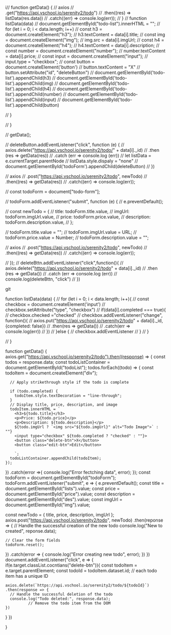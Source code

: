 i// function getData() {
//   axios
//     .get("https://api.vschool.io/serenity2/todo")
//     .then((res) => listData(res.data))
//     .catch((err) => console.log(err));
// }
// function listData(data)
// document.getElementById("todo-list").innerHTML = "";
//   for (let i = 0; i < data.length; i++) 
//     const h3 = document.createElement("h3");
//     h3.textContent = data[i].title;
//     const img = document.createElement("img");
//     img.src = data[i].imgUrl;
//     const h4 = document.createElement("h4");
//     h4.textContent = data[i].description;
//     const number = document.createElement("number");
//     number.textContent = data[i].price;
//     const input = document.createElement("input");
//     input.type = "checkbox";
//     const button = document.createElement('button')
//    button.textContent = "X"
//     button.setAttribute("id", "deleteButton")
//     document.getElementById('todo-list').appendChild(h3)
//   document.getElementById('todo-list').appendChild(img)
//   document.getElementById('todo-list').appendChild(h4)
//   document.getElementById('todo-list').appendChild(number)
//   document.getElementById('todo-list').appendChild(input)
//   document.getElementById('todo-list').appendChild(button)
   
//   }

      
  
// }


// getData();




// deleteButton.addEventListener("click", function (e) {
//  axios.delete("https://api.vschool.io/serenity2/todo/" + data[i]._id)
//   .then (res => getData(res))
//   .catch (err => console.log (err))
// let listData = e.currentTarget.parentNode
// listData.style.dispaly = "none"
// document.getElementById('todoForm').appendChild(deleteButton)
// })

//   axios
//     .post("https://api.vschool.io/serenity2/todo", newTodo)
//     .then((res) => getData(res))
//     .catch((err) => console.log(err));

 



// const todoForm = document["todo-form"];

// todoForm.addEventListener("submit", function (e) {
//   e.preventDefault();

  
//   const newTodo = {
//     title: todoForm.title.value,
//     imgUrl: todoForm.imgUrl.value,
//     price: todoForm.price.value,
//     description: todoForm.description.value,
//   };

//   todoForm.title.value = "";
//   todoForm.imgUrl.value = URL;
//   todoForm.price.value = Number;
//   todoForm.description.value = "";

//   axios
//     .post("https://api.vschool.io/serenity2/todo", newTodo)
//     .then((res) => getData(res))
//     .catch((err) => console.log(err));

 


// });
// deleteBttn.addEventListener("click",function(){
    //   axios.delete("https://api.vschool.io/serenity2/todo" + data[i]._id)
    //   .then (res => getData())
    //   .catch (err => console.log (err))
    //   console.log(deleteBttn, "click")
    // })









git 

function listData(data) {
// for (let i = 0; i < data.length; i++){
//   const checkbox = document.createElement('input')
//   checkbox.setAttribute("type", "checkbox")
//   if(data[i].completed === true){
//     checkbox.checked ="checked"
//     checkbox.addEventListener("change", function(){
//       axios.put("https://api.vschool.io/serenity2/todo" + data[i]._id,{completed: false})
//       .then(res => getData())
//       .catch(err => console.log(err))
//     })
//   }else {
//     checkbox.addEventListener
//   }
// }


// }
  






function getData() {
  axios.get("https://api.vschool.io/serenity2/todo").then((response) => {
    const todos = response.data;
    const todoListContainer = document.getElementById("todoList");
    todos.forEach((todo) => {
      const todoItem = document.createElement("div");

      // Apply strikethrough style if the todo is complete

      if (todo.completed) {
        todoItem.style.textDecoration = "line-through";
      }
      // Display title, price, description, and image
      todoItem.innerHTML = `
        <h3>${todo.title}</h3>
        <p>Price: ${todo.price}</p>
        <p>Description: ${todo.description}</p>
        ${todo.imgUrl ? `<img src="${todo.imgUrl}" alt="Todo Image">` : ""}
        <input type="checkbox" ${todo.completed ? "checked" : ""}>
        <button class="delete-btn">X</button>
        <button class="edit-btn">Edit</button>
        
        `;
      todoListContainer.appendChild(todoItem);
    });
  })
  .catch(error =>{
    console.log("Error fectching data", error);
  });
  const todoForm = document.getElementById("todoForm");
  todoForm.addEventListener("submit", e => {
    e.preventDefault();
    const title = document.getElementById("lists").value;
    const price = document.getElementById("price").value;
  const description = document.getElementById("des").value;
  const imgUrl = document.getElementById("img").value;
  


  const newTodo = {
    title,
    price,
    description,
    imgUrl
  };
  axios.post("https://api.vschool.io/serenity2/todo", newTodo)
  .then(reponse => {
    // Handle the successful creation of the new todo
    console.log("New to created", reponse.data);
     
    
    // Clear the form fields
    todoForm.reset();
  })
  .catch(error => {
    console.log("Error creating new todo", error);
    })
  })
  document.addEventListener("click", e => {
if(e.target.classList.cocntians("delete-btn")){
  const todoItem = e.target.parentElement;
    const todoId = todoItem.dataset.id; //  each todo item has a unique ID


    axios.delete(`https://api.vschool.io/serenity2/todo/${todoId}`)
    .then(response => {
      // Handle the successful deletion of the todo
      console.log("Todo deleted:", response.data);
              // Remove the todo item from the DOM
    })
}
  })
    
  

}
